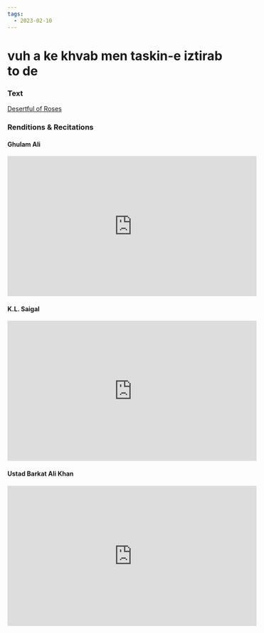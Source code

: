 ```yaml
---
tags:
  - 2023-02-10
---
```

# vuh a ke khvab men taskin-e iztirab to de

### Text
[Desertful of Roses](http://www.columbia.edu/itc/mealac/pritchett/00ghalib/193/index_193.html)

### Renditions & Recitations

#### Ghulam Ali

<iframe width="560" height="315" src="https://www.youtube.com/embed/3VK7Gz8b47M" title="YouTube video player" frameborder="0" allow="accelerometer; autoplay; clipboard-write; encrypted-media; gyroscope; picture-in-picture" allowfullscreen></iframe>

#### K.L. Saigal

<iframe width="560" height="315" src="https://www.youtube.com/embed/AV2rBj_ihZc" title="YouTube video player" frameborder="0" allow="accelerometer; autoplay; clipboard-write; encrypted-media; gyroscope; picture-in-picture" allowfullscreen></iframe>

#### Ustad Barkat Ali Khan

<iframe width="560" height="315" src="https://www.youtube.com/embed/f7j32aOIuFA" title="YouTube video player" frameborder="0" allow="accelerometer; autoplay; clipboard-write; encrypted-media; gyroscope; picture-in-picture" allowfullscreen></iframe>

